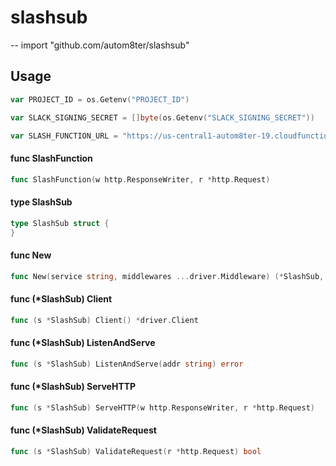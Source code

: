 # slashsub
--
    import "github.com/autom8ter/slashsub"


## Usage

```go
var PROJECT_ID = os.Getenv("PROJECT_ID")
```

```go
var SLACK_SIGNING_SECRET = []byte(os.Getenv("SLACK_SIGNING_SECRET"))
```

```go
var SLASH_FUNCTION_URL = "https://us-central1-autom8ter-19.cloudfunctions.net/SlashFunction"
```

#### func  SlashFunction

```go
func SlashFunction(w http.ResponseWriter, r *http.Request)
```

#### type SlashSub

```go
type SlashSub struct {
}
```


#### func  New

```go
func New(service string, middlewares ...driver.Middleware) (*SlashSub, error)
```

#### func (*SlashSub) Client

```go
func (s *SlashSub) Client() *driver.Client
```

#### func (*SlashSub) ListenAndServe

```go
func (s *SlashSub) ListenAndServe(addr string) error
```

#### func (*SlashSub) ServeHTTP

```go
func (s *SlashSub) ServeHTTP(w http.ResponseWriter, r *http.Request)
```

#### func (*SlashSub) ValidateRequest

```go
func (s *SlashSub) ValidateRequest(r *http.Request) bool
```
